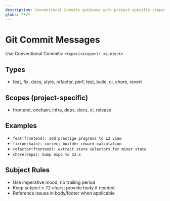 ```yaml
---
description: Conventional Commits guidance with project-specific scopes and examples
globs: **/*
---
```


# Git Commit Messages

Use Conventional Commits: `<type>(<scope>): <subject>`

## Types
- feat, fix, docs, style, refactor, perf, test, build, ci, chore, revert

## Scopes (project-specific)
- frontend, onchain, infra, deps, docs, ci, release

## Examples
- `feat(frontend): add prestige progress to L2 view`
- `fix(onchain): correct builder reward calculation`
- `refactor(frontend): extract store selectors for miner state`
- `chore(deps): bump expo to 52.x`

## Subject Rules
- Use imperative mood; no trailing period
- Keep subject ≤ 72 chars; provide body if needed
- Reference issues in body/footer when applicable


